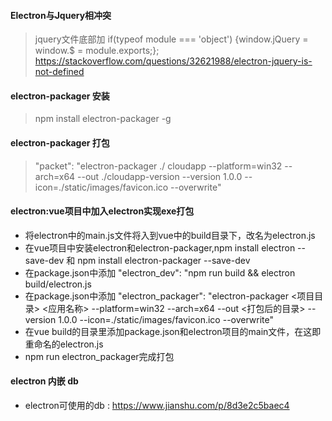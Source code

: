 #### Electron与Jquery相冲突

> jquery文件底部加 if(typeof module === 'object') {window.jQuery = window.$ = module.exports;};
> https://stackoverflow.com/questions/32621988/electron-jquery-is-not-defined


#### electron-packager 安装

> npm install electron-packager -g

#### electron-packager 打包

> "packet": "electron-packager ./ cloudapp --platform=win32 --arch=x64 --out ./cloudapp-version --version 1.0.0 --icon=./static/images/favicon.ico --overwrite"

#### electron:vue项目中加入electron实现exe打包

* 将electron中的main.js文件将入到vue中的build目录下，改名为electron.js
* 在vue项目中安装electron和electron-packager,npm install electron --save-dev 和 npm install electron-packager --save-dev
* 在package.json中添加 "electron_dev": "npm run build && electron build/electron.js
* 在package.json中添加 "electron_packager": "electron-packager <项目目录> <应用名称> --platform=win32 --arch=x64 --out <打包后的目录> --version 1.0.0 --icon=./static/images/favicon.ico --overwrite"
* 在vue build的目录里添加package.json和electron项目的main文件，在这即重命名的electron.js
* npm run electron_packager完成打包

#### electron 内嵌 db

* electron可使用的db : https://www.jianshu.com/p/8d3e2c5baec4
